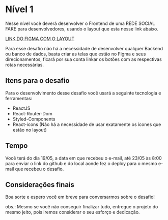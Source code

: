 # Nível 1
Nesse nível você deverá desenvolver o Frontend de uma REDE SOCIAL FAKE para desenvolvedores, usando o layout que esta nesse link abaixo.

[LINK DO FIGMA COM O LAYOUT](https://www.figma.com/file/2vgJpjzxlpkET3c7f7LrT4/SocialDev?node-id=0%3A1)

Para esse desafio não há a necessidade de desenvolver qualquer Backend ou banco de dados, basta criar as telas que estão no Figma e seus direcionamentos, ficará por sua conta linkar os botões com as respectivas rotas necessárias.

## Itens para o desafio
Para o desenvolvimento desse desafio você usará a seguinte tecnologia e ferramentas:

- ReactJS
- React-Router-Dom
- Styled-Components
- React-icons (Não há a necessidade de usar exatamente os ícones que estão no layout)

## Tempo
Você terá do dia 19/05, a data em que recebeu o e-mail, até 23/05 às 8:00 para enviar o link do github e do local aonde fez o deploy para o mesmo e-mail que recebeu o desafio.

## Considerações finais
Boa sorte e espero você em breve para conversarmos sobre o desafio!

obs.: Mesmo se você não conseguir finalizar tudo, entregue o projeto do mesmo jeito, pois iremos considerar o seu esforço e dedicação.